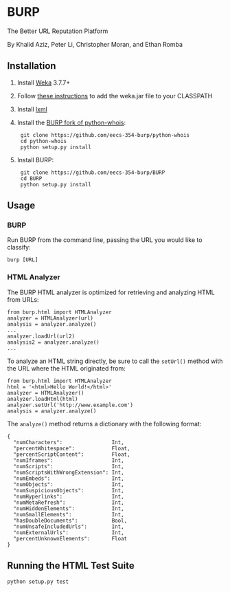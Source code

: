 BURP
====

The Better URL Reputation Platform

By Khalid Aziz, Peter Li, Christopher Moran, and Ethan Romba

Installation
------------

1. Install [Weka](http://www.cs.waikato.ac.nz/ml/weka/) 3.7.7+

2. Follow [these instructions](http://weka.wikispaces.com/CLASSPATH) to add the weka.jar file to your CLASSPATH

3. Install [lxml](http://lxml.de/installation.html#installation)

4. Install the [BURP fork of python-whois](https://github.com/eecs-354-burp/python-whois):

        git clone https://github.com/eecs-354-burp/python-whois
        cd python-whois
        python setup.py install

5. Install BURP:

        git clone https://github.com/eecs-354-burp/BURP
        cd BURP
        python setup.py install

Usage
-----

### BURP

Run BURP from the command line, passing the URL you would like to classify:

    burp [URL]

### HTML Analyzer

The BURP HTML analyzer is optimized for retrieving and analyzing HTML from URLs:

    from burp.html import HTMLAnalyzer
    analyzer = HTMLAnalyzer(url)
    analysis = analyzer.analyze()
    ...
    analyzer.loadUrl(url2)
    analysis2 = analyzer.analyze()
    ...

To analyze an HTML string directly, be sure to call the `setUrl()` method with the URL where the HTML originated from:

    from burp.html import HTMLAnalyzer
    html = '<html>Hello World!</html>'
    analyzer = HTMLAnalyzer()
    analyzer.loadHtml(html)
    analyzer.setUrl('http://www.example.com')
    analysis = analyzer.analyze()

The `analyze()` method returns a dictionary with the following format:

    {
      "numCharacters":                Int,
      "percentWhitespace":            Float,
      "percentScriptContent":         Float,
      "numIframes":                   Int,
      "numScripts":                   Int,
      "numScriptsWithWrongExtension": Int,
      "numEmbeds":                    Int,
      "numObjects":                   Int,
      "numSuspiciousObjects":         Int,
      "numHyperlinks":                Int,
      "numMetaRefresh":               Int,
      "numHiddenElements":            Int,
      "numSmallElements":             Int,
      "hasDoubleDocuments":           Bool,
      "numUnsafeIncludedUrls":        Int,
      "numExternalUrls":              Int,
      "percentUnknownElements":       Float
    }

Running the HTML Test Suite
---------------------------

    python setup.py test